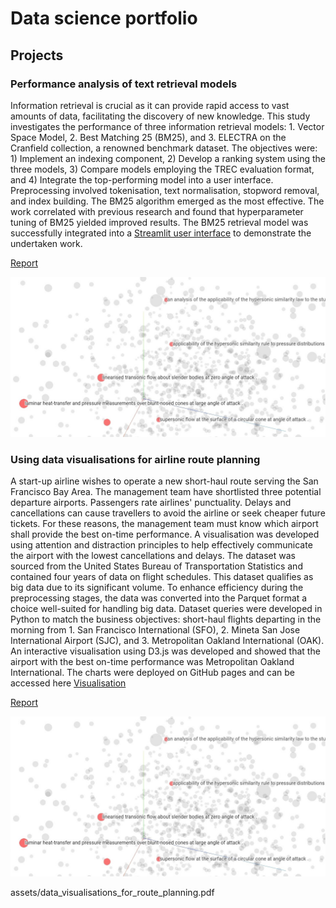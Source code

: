 # Data science portfolio

## Projects

### Performance analysis of text retrieval models  

Information retrieval is crucial as it can provide rapid access to vast amounts of data, facilitating the discovery of new knowledge. This study investigates the performance of three information retrieval models: 1. Vector Space Model, 2. Best Matching 25 (BM25), and 3. ELECTRA on the Cranfield collection, a renowned benchmark dataset. The objectives were: 1) Implement an indexing component, 2) Develop a ranking system using the three models, 3) Compare models employing the TREC evaluation format, and 4) Integrate the top-performing model into a user interface. Preprocessing involved tokenisation, text normalisation, stopword removal, and index building. The BM25 algorithm emerged as the most effective. The work correlated with previous research and found that hyperparameter tuning of BM25 yielded improved results. The BM25 retrieval model was successfully integrated into a [Streamlit user interface](https://alpaca-search-cranfield-collection.streamlit.app/) to demonstrate the undertaken work.

[Report](https://github.com/RobJoscelyne/robjoscelyne.github.io/blob/a00001bc3f9d72f8b6aa94ab3eec2f39647522e7/assets/Information%20retrieval.pdf)

<img src="/assets/embedding_projector.jpg" width="1000">


### Using data visualisations for airline route planning 

A start-up airline wishes to operate a new short-haul route serving the San Francisco Bay Area. The management team have shortlisted three potential departure airports. Passengers rate airlines' punctuality. Delays and cancellations can cause travellers to avoid the airline or seek cheaper future tickets. For these reasons, the management team must know which airport shall provide the best on-time performance. A visualisation was developed using attention and distraction principles to help effectively communicate the airport with the lowest cancellations and delays. The dataset was sourced from the United States Bureau of Transportation Statistics and contained four years of data on flight schedules. This dataset qualifies as big data due to its significant volume. To enhance efficiency during the preprocessing stages, the data was converted into the Parquet format a choice well-suited for handling big data. Dataset queries were developed in Python to match the business objectives: short-haul flights departing in the morning from 1. San Francisco International (SFO), 2. Mineta San Jose International Airport (SJC), and 3. Metropolitan Oakland International (OAK). An interactive visualisation using D3.js was developed and showed that the airport with the best on-time performance was Metropolitan Oakland International. The charts were deployed on GitHub pages and can be accessed here [Visualisation](https://robjoscelyne.github.io/data_visualisations/)

[Report](https://github.com/RobJoscelyne/robjoscelyne.github.io/blob/a00001bc3f9d72f8b6aa94ab3eec2f39647522e7/assets/Information%20retrieval.pdf)

<img src="/assets/embedding_projector.jpg" width="1000">

assets/data_visualisations_for_route_planning.pdf
